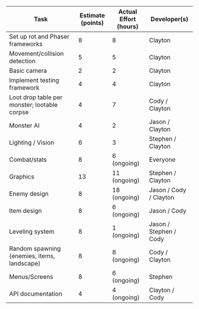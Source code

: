 | Task                                         | Estimate (points) | Actual Effort (hours) | Developer(s)           |
| ---                                          | ---               | ---                   | ---                    |
| Set up rot and Phaser frameworks             | 8                 | 8                     | Clayton                |
| Movement/collision detection                 | 5                 | 5                     | Clayton                |
| Basic camera                                 | 2                 | 2                     | Clayton                |
| Implement testing framework                  | 4                 | 4                     | Clayton                |
| Loot drop table per monster; lootable corpse | 4                 | 7                     | Cody / Clayton         |
| Monster AI                                   | 4                 | 2                     | Jason / Clayton        |
| Lighting / Vision                            | 6                 | 3                     | Stephen / Clayton      |
| Combat/stats                                 | 8                 | 6 (ongoing)           | Everyone               |
| Graphics                                     | 13                | 11 (ongoing)          | Stephen / Clayton      |
| Enemy design                                 | 8                 | 18 (ongoing)          | Jason / Cody / Clayton |
| Item design                                  | 8                 | 6 (ongoing)           | Jason / Cody           |
| Leveling system                              | 8                 | 1 (ongoing)           | Jason / Stephen / Cody |
| Random spawning (enemies, items, landscape)  | 8                 | 8 (ongoing)           | Cody / Clayton         |
| Menus/Screens                                | 8                 | 6 (ongoing)           | Stephen                |
| API documentation                            | 4                 | 4 (ongoing)           | Clayton / Cody         |
